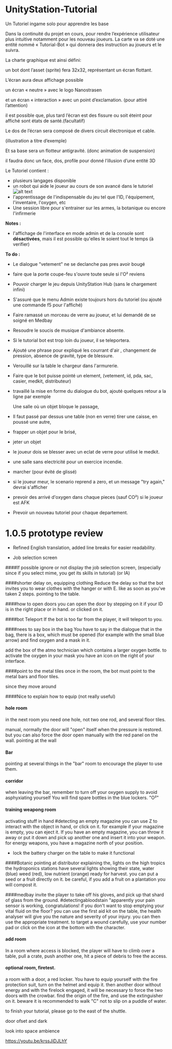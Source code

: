 # UnityStation-Tutorial
Un Tutoriel ingame solo pour apprendre les base


Dans la continuité du projet en cours, pour rendre l’expérience utilisateur plus intuitive notamment pour les
nouveau joueurs.
La carte va se doté une entité nommé « Tutorial-Bot » qui donnera des instruction au joueurs et le suivra.


La charte graphique est ainsi défini:

un bot dont l’asset (sprite) fera 32x32, représentant un écran flottant.

L’écran aura deux affichage possible

un écran « neutre » avec le logo Nanostrasen <N>
  
et un écran « interaction » avec un point d’exclamation. (pour attiré l’attention)
  
il est possible que, plus tard l’écran est des fissure ou soit éteint pour affiché sont états de santé.(facultatif)
  
Le dos de l’écran sera composé de divers circuit électronique et cable.
  
(illustration a titre d’exemple)
  
Et sa base sera un flotteur antigravité. (donc animation de suspension)
  
il faudra donc un face, dos, profile pour donné l’illusion d’une entité 3D
  
Le Tutoriel contient :
- plusieurs langages disponible
- un robot qui aide le joueur au cours de son avancé dans le tutoriel ![alt text](https://raw.githubusercontent.com/Unitystation-fork/UnityStation-Tutorial/main/Assets/Textures/Bot/Attention-Front/attention-front-1.gif)
- l'apprentissage de l'indispensable du jeu tel que l'ID, l'équipement, l'inventaire, l'oxygen, etc
- Une session libre pour s'entrainer sur les armes, la botanique ou encore l'infirmerie

<b>Notes :</b>
- l'affichage de l'interface en mode admin et de la console sont <b>désactivées</b>, mais il est possible qu'elles le soient tout le temps (à verifier)

<b>To do :</b>
- Le dialogue "vetement" ne se declanche pas pres avoir bougé
- faire que la porte coupe-feu s'ouvre toute seule si l'O² reviens
- Pouvoir charger le jeu depuis UnityStation Hub (sans le chargement infini)
- S'assuré que le menu Admin existe toujours hors du tutoriel (ou ajouté une commande f5 pour l'affiché)
- Faire ramassé un morceau de verre au joueur, et lui demandé de se soigné en Medbay
- Resoudre le soucis de musique d'ambiance absente.
- Si le tutorial bot est trop loin du joueur, il se teleportera.
- Ajouté une phrase pour expliqué les courrant d'air , changement de pression, absence de gravité, type de blessure.
- Verouillé sur la table le chargeur dans l'armurerie.
- Faire que le bot puisse pointé un element, (vetement, id, pda, sac, casier, medkit, distributeur)
- travaillé la mise en forme du dialogue du bot, ajouté quelques retour a la ligne par exemple
  
  Une salle où un objet bloque le passage,
- Il faut passé par dessus une table (non en verre)  tirer une caisse, en poussé une autre, 
- frapper un objet pour le brisé, 
- jeter un objet 

- le joueur dois se blesser avec un eclat de verre pour utilisé le medkit.


- une salle sans electricité pour un exercice incendie.
- marcher (pour évité de glissé)

- si le joueur meur, le scenario reprend a zero, et un message "try again," devrai s'afficher
- prevoir des arrivé d'oxygen dans chaque pieces (sauf CO²) si le joueur est AFK 
  
- Prevoir un nouveau tutoriel pour chaque departement. 
  
 

# 1.0.5 prototype review
  
* Refined English translation, added line breaks for easier readability. 

* Job selection screen

####If possible ignore or not display the job selection screen, 
(especially since if you select mime, you get its skills in tutorial)
(or IA)

####shorter delay on, equipping clothing
Reduce the delay so that the bot invites you to wear clothes with the hanger or with E.
like as soon as you've taken 2 steps.
pointing to the table.

####how to open doors
you can open the door by stepping on it if your ID is in the right place or in hand.
or clicked on it.

####bot Teleport
If the bot is too far from the player, it will teleport to you.

####nees to say box in the bag
You have to say in the dialogue that in the bag, there is a box, which must be opened (for example with the small blue arrow)
and find oxygen and a mask in it.

add the box of the atmo technician which contains a larger oxygen bottle.
to activate the oxygen in your mask you have an icon on the right of your interface.

####point to the metal tiles
once in the room, the bot must point to the metal bars and floor tiles.

since they move around

####Nice to explain how to equip
(not really useful)

#### hole room
in the next room you need one hole, not two
one rod, and several floor tiles.


manual, normally the door will "open" itself when the pressure is restored.
but you can also force the door open manually with the red panel on the wall.
pointing at the wall


#### Bar
pointing at several things in the "bar" room
to encourage the player to use them.

#### corridor  
when leaving the bar, remember to turn off your oxygen supply to avoid asphyxiating yourself
You will find spare bottles in the blue lockers. "O²"

#### training weapong room
activating stuff in hand
#detecting an empty magazine
you can use Z to interact with the object in hand, or click on it.
for example if your magazine is empty, you can eject it.
If you have an empty magazine, you can throw it away or put it down and pick up another one and insert it into your weapon.
for energy weapons, you have a magazine north of your position.
* lock the battery charger on the table to make it functional


####Botanic
pointing at distributor
explaining the, lights on the high tropics
the hydroponics stations have several lights showing their state, water (blue) weed (red), low nutrient (orange) ready for harvest.
you can put a seed or a fruit directly on it.
be careful, if you add a fruit on a plantation you will compost it.

####medbay
  invite the player to take off his gloves, and pick up that shard of glass from the ground.
#detectingabloodstain
"apparently your pain sensor is working, congratulations!
if you don't want to stop emptying your vital fluid on the floor?
you can use the first aid kit on the table,
the health analyser will give you the nature and severity of your injury. 
you can then use the appropriate treatment.
to target a wound carefully, use your number pad or click on the icon at the bottom with the character.

#### add room
In a room where access is blocked, the player will have to climb over a table, pull a crate, push another one, hit a piece of debris
to free the access.

#### optional room, firetest.
a room with a door, a red locker.
You have to equip yourself with the fire protection suit, turn on the helmet and equip it.
then another door without energy and with the firelock engaged, it will be necessary to force the two doors with the crowbar.
find the origin of the fire, and use the extinguisher on it.
beware it is recommended to walk "C" not to slip on a puddle of water.


to finish your tutorial, please go to the east of the shuttle.

door ofset and dark

look into space ambience
  
  https://youtu.be/krssJiDJLhY
